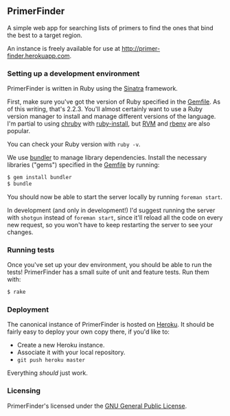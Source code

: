 ## PrimerFinder

A simple web app for searching lists of primers to find the ones that bind the
best to a target region.

An instance is freely available for use at http://primer-finder.herokuapp.com.

### Setting up a development environment

PrimerFinder is written in Ruby using the [Sinatra] framework.

First, make sure you've got the version of Ruby specified in the [Gemfile]. As
of this writing, that's 2.2.3. You'll almost certainly want to use a Ruby
version manager to install and manage different versions of the language. I'm
partial to using [chruby] with [ruby-install], but [RVM] and [rbenv] are also
popular.

You can check your Ruby version with `ruby -v`.

We use [bundler] to manage library dependencies. Install the necessary libraries
("gems") specified in the [Gemfile] by running:

```sh
$ gem install bundler
$ bundle
```

You should now be able to start the server locally by running `foreman start`.

In development (and only in development!) I'd suggest running the server with
`shotgun` instead of `foreman start`, since it'll reload all the code on every
new request, so you won't have to keep restarting the server to see your
changes.

[Sinatra]: http://www.sinatrarb.com/
[Gemfile]: https://github.com/hrs/primer-finder/blob/master/Gemfile
[chruby]: https://github.com/postmodern/chruby
[ruby-install]: https://github.com/postmodern/ruby-install
[RVM]: https://rvm.io/
[rbenv]: https://github.com/rbenv/rbenv
[bundler]: http://bundler.io/

### Running tests

Once you've set up your dev environment, you should be able to run the tests!
PrimerFinder has a small suite of unit and feature tests. Run them with:

```sh
$ rake
```

### Deployment

The canonical instance of PrimerFinder is hosted on [Heroku]. It should be
fairly easy to deploy your own copy there, if you'd like to:

* Create a new Heroku instance.
* Associate it with your local repository.
* `git push heroku master`

Everything *should* just work.

[Heroku]: https://heroku.com

### Licensing

PrimerFinder's licensed under the [GNU General Public License].

[GNU General Public License]: https://github.com/hrs/primer-finder/blob/master/LICENSE.md
